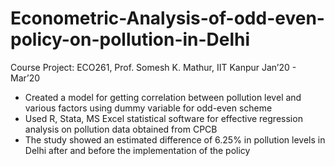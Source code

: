 # Econometric-Analysis-of-odd-even-policy-on-pollution-in-Delhi
Course Project: ECO261, Prof. Somesh K. Mathur, IIT Kanpur Jan’20 - Mar’20
- Created a model for getting correlation between pollution level and various factors using dummy variable for odd-even scheme
- Used R, Stata, MS Excel statistical software for effective regression analysis on pollution data obtained from CPCB
- The study showed an estimated difference of 6.25% in pollution levels in Delhi after and before the implementation of the policy
